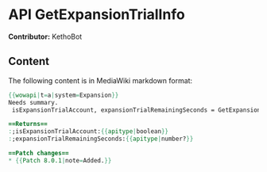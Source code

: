 # API GetExpansionTrialInfo

**Contributor:** KethoBot

## Content

The following content is in MediaWiki markdown format:

```mediawiki
{{wowapi|t=a|system=Expansion}}
Needs summary.
 isExpansionTrialAccount, expansionTrialRemainingSeconds = GetExpansionTrialInfo()

==Returns==
:;isExpansionTrialAccount:{{apitype|boolean}}
:;expansionTrialRemainingSeconds:{{apitype|number?}}

==Patch changes==
* {{Patch 8.0.1|note=Added.}}
```